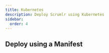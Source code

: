 ```yaml
---
title: Kubernetes
description: Deploy Scrumlr using Kubernetes
sidebar:
  order: 4
---
```


## Deploy using a Manifest
